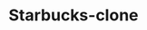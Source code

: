 # Starbucks-clone
  <a href="https://jithuprijith.github.io/Starbucks-clone/" name="Check here"></a>
